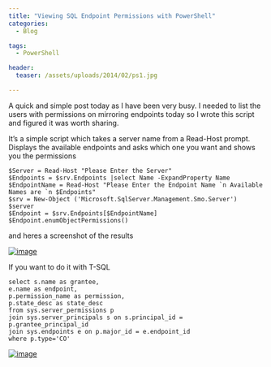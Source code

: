 ```yaml
---
title: "Viewing SQL Endpoint Permissions with PowerShell"
categories:
  - Blog

tags:
  - PowerShell

header:
  teaser: /assets/uploads/2014/02/ps1.jpg

---
```

A quick and simple post today as I have been very busy. I needed to list the users with permissions on mirroring endpoints today so I wrote this script and figured it was worth sharing.

It’s a simple script which takes a server name from a Read-Host prompt. Displays the available endpoints and asks which one you want and shows you the permissions


    $Server = Read-Host "Please Enter the Server"
    $Endpoints = $srv.Endpoints |select Name -ExpandProperty Name
    $EndpointName = Read-Host "Please Enter the Endpoint Name `n Available Names are `n $Endpoints"
    $srv = New-Object ('Microsoft.SqlServer.Management.Smo.Server') $server
    $Endpoint = $srv.Endpoints[$EndpointName]
    $Endpoint.enumObjectPermissions()

and heres a screenshot of the results

[![image](https://blog.robsewell.com/assets/uploads/2014/02/ps1.jpg)](https://blog.robsewell.com/assets/uploads/2014/02/ps1.jpg)

If you want to do it with T-SQL

    select s.name as grantee,
    e.name as endpoint,
    p.permission_name as permission,
    p.state_desc as state_desc
    from sys.server_permissions p
    join sys.server_principals s on s.principal_id = p.grantee_principal_id
    join sys.endpoints e on p.major_id = e.endpoint_id
    where p.type='CO'

[![image](https://blog.robsewell.com/assets/uploads/2014/02/image_thumb9.png)](https://blog.robsewell.com/assets/uploads/2014/02/image13.png)